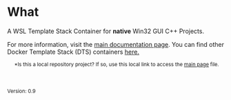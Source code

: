 

# What
A WSL Template Stack Container for **native** Win32 GUI C++ Projects.

For more information, visit the [main documentation page](https://nicojane.github.io/APP-X11-Forward-win32-CPP-Development-Template-Stack/index.html). You can find other Docker Template Stack (DTS) containers  [here.](https://nicojane.github.io/Docker-Template-Stacks-Home/)

<sub> &nbsp;&nbsp;&nbsp;&nbsp; *Is this a local repository project? If so, use this local link to access the [main page](./index) file. <sub>

<br><br>
<small>Version: 0.9 </small>